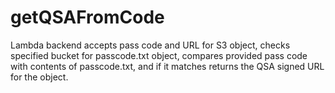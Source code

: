 # getQSAFromCode
Lambda backend accepts pass code and URL for S3 object,
checks specified bucket for passcode.txt object,
compares provided pass code with contents of passcode.txt,
and if it matches returns the QSA signed URL for the object.
